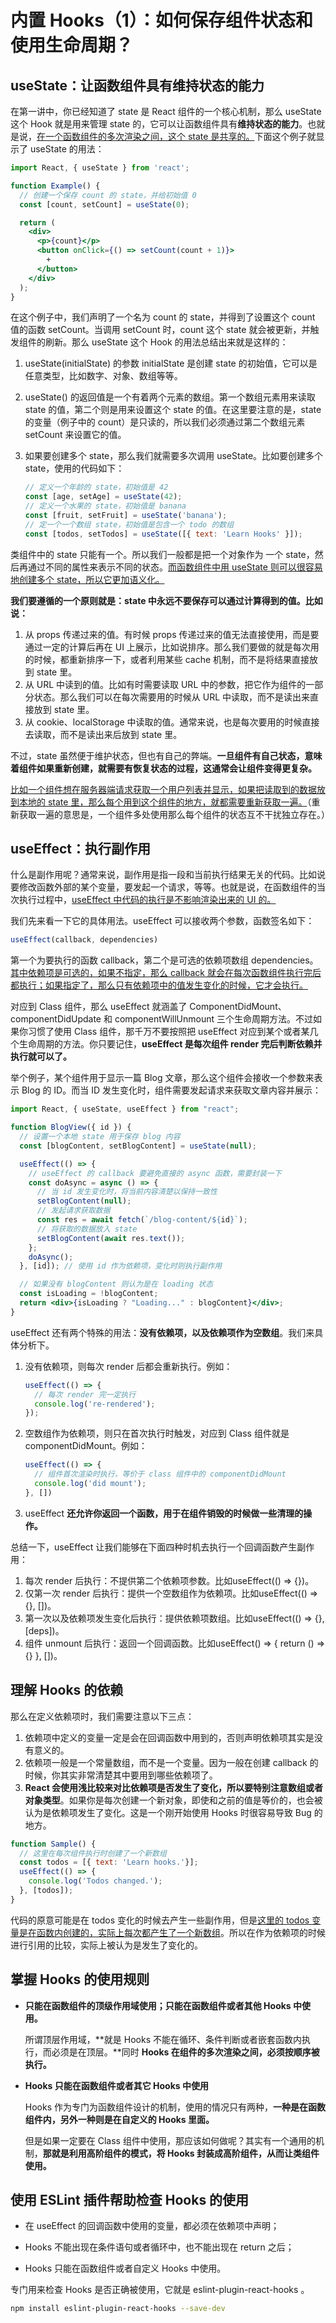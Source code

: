 # 内置 Hooks（1）：如何保存组件状态和使用生命周期？

## useState：让函数组件具有维持状态的能力

在第一讲中，你已经知道了 state 是 React 组件的一个核心机制，那么 useState 这个 Hook 就是用来管理 state 的，它可以让函数组件具有**维持状态的能力**。也就是说，<u>在一个函数组件的多次渲染之间，这个 state 是共享的。</u>下面这个例子就显示了 useState 的用法：

```jsx
import React, { useState } from 'react';

function Example() {
  // 创建一个保存 count 的 state，并给初始值 0
  const [count, setCount] = useState(0);

  return (
    <div>
      <p>{count}</p>
      <button onClick={() => setCount(count + 1)}>
        +
      </button>
    </div>
  );
}
```

在这个例子中，我们声明了一个名为 count 的 state，并得到了设置这个 count 值的函数 setCount。当调用 setCount 时，count 这个 state 就会被更新，并触发组件的刷新。那么 useState 这个 Hook 的用法总结出来就是这样的：

1. useState(initialState) 的参数 initialState 是创建 state 的初始值，它可以是任意类型，比如数字、对象、数组等等。

2. useState() 的返回值是一个有着两个元素的数组。第一个数组元素用来读取 state 的值，第二个则是用来设置这个 state 的值。在这里要注意的是，state 的变量（例子中的 count）是只读的，所以我们必须通过第二个数组元素 setCount 来设置它的值。

3. 如果要创建多个 state，那么我们就需要多次调用 useState。比如要创建多个 state，使用的代码如下：

   ```jsx
   // 定义一个年龄的 state，初始值是 42
   const [age, setAge] = useState(42);
   // 定义一个水果的 state，初始值是 banana
   const [fruit, setFruit] = useState('banana');
   // 定一个一个数组 state，初始值是包含一个 todo 的数组
   const [todos, setTodos] = useState([{ text: 'Learn Hooks' }]);
   ```

类组件中的 state 只能有一个。所以我们一般都是把一个对象作为 一个 state，然后再通过不同的属性来表示不同的状态。<u>而函数组件中用 useState 则可以很容易地创建多个 state，所以它更加语义化。</u>

**我们要遵循的一个原则就是：state 中永远不要保存可以通过计算得到的值。比如说：**

1. 从 props 传递过来的值。有时候 props 传递过来的值无法直接使用，而是要通过一定的计算后再在 UI 上展示，比如说排序。那么我们要做的就是每次用的时候，都重新排序一下，或者利用某些 cache 机制，而不是将结果直接放到 state 里。
2. 从 URL 中读到的值。比如有时需要读取 URL 中的参数，把它作为组件的一部分状态。那么我们可以在每次需要用的时候从 URL 中读取，而不是读出来直接放到 state 里。
3. 从 cookie、localStorage 中读取的值。通常来说，也是每次要用的时候直接去读取，而不是读出来后放到 state 里。

不过，state 虽然便于维护状态，但也有自己的弊端。**一旦组件有自己状态，意味着组件如果重新创建，就需要有恢复状态的过程，这通常会让组件变得更复杂。**

<u>比如一个组件想在服务器端请求获取一个用户列表并显示，如果把读取到的数据放到本地的 state 里，那么每个用到这个组件的地方，就都需要重新获取一遍。</u>（重新获取一遍的意思是，一个组件多处使用那么每个组件的状态互不干扰独立存在。）

## useEffect：执行副作用

什么是副作用呢？通常来说，副作用是指一段和当前执行结果无关的代码。比如说要修改函数外部的某个变量，要发起一个请求，等等。也就是说，在函数组件的当次执行过程中，<u>useEffect 中代码的执行是不影响渲染出来的 UI 的。</u>

我们先来看一下它的具体用法。useEffect 可以接收两个参数，函数签名如下：

```js
useEffect(callback, dependencies)
```

第一个为要执行的函数 callback，第二个是可选的依赖项数组 dependencies。<u>其中依赖项是可选的，如果不指定，那么 callback 就会在每次函数组件执行完后都执行；如果指定了，那么只有依赖项中的值发生变化的时候，它才会执行。</u>

对应到 Class 组件，那么 useEffect 就涵盖了 ComponentDidMount、componentDidUpdate 和 componentWillUnmount 三个生命周期方法。不过如果你习惯了使用 Class 组件，那千万不要按照把 useEffect 对应到某个或者某几个生命周期的方法。你只要记住，**useEffect 是每次组件 render 完后判断依赖并执行就可以了。**

举个例子，某个组件用于显示一篇 Blog 文章，那么这个组件会接收一个参数来表示 Blog 的 ID。而当 ID 发生变化时，组件需要发起请求来获取文章内容并展示：

```jsx
import React, { useState, useEffect } from "react";

function BlogView({ id }) {
  // 设置一个本地 state 用于保存 blog 内容
  const [blogContent, setBlogContent] = useState(null);

  useEffect(() => {
    // useEffect 的 callback 要避免直接的 async 函数，需要封装一下
    const doAsync = async () => {
      // 当 id 发生变化时，将当前内容清楚以保持一致性
      setBlogContent(null);
      // 发起请求获取数据
      const res = await fetch(`/blog-content/${id}`);
      // 将获取的数据放入 state
      setBlogContent(await res.text());
    };
    doAsync();
  }, [id]); // 使用 id 作为依赖项，变化时则执行副作用

  // 如果没有 blogContent 则认为是在 loading 状态
  const isLoading = !blogContent;
  return <div>{isLoading ? "Loading..." : blogContent}</div>;
}
```

useEffect 还有两个特殊的用法：**没有依赖项，以及依赖项作为空数组**。我们来具体分析下。

1. 没有依赖项，则每次 render 后都会重新执行。例如：

   ```jsx
   useEffect(() => {
     // 每次 render 完一定执行
     console.log('re-rendered');
   });
   ```

2. 空数组作为依赖项，则只在首次执行时触发，对应到 Class 组件就是 componentDidMount。例如：

   ```jsx
   useEffect(() => {
     // 组件首次渲染时执行，等价于 class 组件中的 componentDidMount
     console.log('did mount');
   }, [])
   ```

3. useEffect **还允许你返回一个函数，用于在组件销毁的时候做一些清理的操作。**

总结一下，useEffect 让我们能够在下面四种时机去执行一个回调函数产生副作用：

1. 每次 render 后执行：不提供第二个依赖项参数。比如useEffect(() => {})。
2. 仅第一次 render 后执行：提供一个空数组作为依赖项。比如useEffect(() => {}, [])。
3. 第一次以及依赖项发生变化后执行：提供依赖项数组。比如useEffect(() => {}, [deps])。
4. 组件 unmount 后执行：返回一个回调函数。比如useEffect() => { return () => {} }, [])。

## 理解 Hooks 的依赖

那么在定义依赖项时，我们需要注意以下三点：

1. 依赖项中定义的变量一定是会在回调函数中用到的，否则声明依赖项其实是没有意义的。
2. 依赖项一般是一个常量数组，而不是一个变量。因为一般在创建 callback 的时候，你其实非常清楚其中要用到哪些依赖项了。
3. **React 会使用浅比较来对比依赖项是否发生了变化，所以要特别注意数组或者对象类型**。如果你是每次创建一个新对象，即使和之前的值是等价的，也会被认为是依赖项发生了变化。这是一个刚开始使用 Hooks 时很容易导致 Bug 的地方。

```jsx
function Sample() {
  // 这里在每次组件执行时创建了一个新数组
  const todos = [{ text: 'Learn hooks.'}];
  useEffect(() => {
    console.log('Todos changed.');
  }, [todos]);
}
```

代码的原意可能是在 todos 变化的时候去产生一些副作用，但是<u>这里的 todos 变量是在函数内创建的，实际上每次都产生了一个新数组</u>。所以在作为依赖项的时候进行引用的比较，实际上被认为是发生了变化的。

## 掌握 Hooks 的使用规则

- **只能在函数组件的顶级作用域使用；只能在函数组件或者其他 Hooks 中使用。**

  所谓顶层作用域，**就是 Hooks 不能在循环、条件判断或者嵌套函数内执行，而必须是在顶层。**同时 **Hooks 在组件的多次渲染之间，必须按顺序被执行。**

- **Hooks 只能在函数组件或者其它 Hooks 中使用**

  Hooks 作为专门为函数组件设计的机制，使用的情况只有两种，**一种是在函数组件内，另外一种则是在自定义的 Hooks 里面。**

  但是如果一定要在 Class 组件中使用，那应该如何做呢？其实有一个通用的机制，**那就是利用高阶组件的模式，将 Hooks 封装成高阶组件，从而让类组件使用。**

## 使用 ESLint 插件帮助检查 Hooks 的使用

- 在 useEffect 的回调函数中使用的变量，都必须在依赖项中声明；

- Hooks 不能出现在条件语句或者循环中，也不能出现在 return 之后；

- Hooks 只能在函数组件或者自定义 Hooks 中使用。

专门用来检查 Hooks 是否正确被使用，它就是 eslint-plugin-react-hooks 。

```sh
npm install eslint-plugin-react-hooks --save-dev
```

